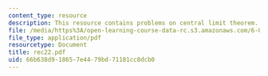 ```yaml
---
content_type: resource
description: This resource contains problems on central limit theorem.
file: /media/https%3A/open-learning-course-data-rc.s3.amazonaws.com/6-041-probabilistic-systems-analysis-and-applied-probability-spring-2006/66b638d918657e4479bd71181cc8dcb0_rec22.pdf
file_type: application/pdf
resourcetype: Document
title: rec22.pdf
uid: 66b638d9-1865-7e44-79bd-71181cc8dcb0
---
```


